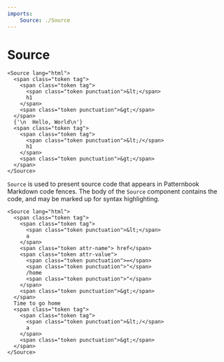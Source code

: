 ```yaml
---
imports:
    Source: ./Source
---
```


Source
====

```render jsx aside
<Source lang="html">
  <span class="token tag">
    <span class="token tag">
      <span class="token punctuation">&lt;</span>
      h1
    </span>
    <span class="token punctuation">&gt;</span>
  </span>
  {'\n  Hello, World\n'}
  <span class="token tag">
    <span class="token tag">
      <span class="token punctuation">&lt;/</span>
      h1
    </span>
    <span class="token punctuation">&gt;</span>
  </span>
</Source>
```

`Source` is used to present source code that appears
in Patternbook Markdown code fences.
The body of the `Source` component contains the code,
and may be marked up for syntax highlighting.

```demo jsx wide
<Source lang="html">
  <span class="token tag">
    <span class="token tag">
      <span class="token punctuation">&lt;</span>
      a
    </span>
    <span class="token attr-name"> href</span>
    <span class="token attr-value">
      <span class="token punctuation">=</span>
      <span class="token punctuation">"</span>
      /home
      <span class="token punctuation">"</span>
    </span>
    <span class="token punctuation">&gt;</span>
  </span>
  Time to go home
  <span class="token tag">
    <span class="token tag">
      <span class="token punctuation">&lt;/</span>
      a
    </span>
    <span class="token punctuation">&gt;</span>
  </span>
</Source>
```
